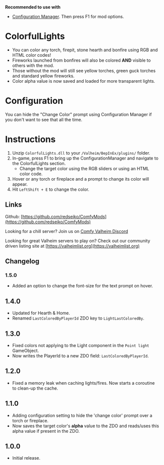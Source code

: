 **Recommended to use with**
- [Configuration Manager](https://www.nexusmods.com/valheim/mods/740)﻿. Then press F1 for mod options.

# ColorfulLights

  * You can color any torch, firepit, stone hearth and bonfire using RGB and HTML color codes!
  * Fireworks launched from bonfires will also be colored **AND** visible to others with the mod.
  * Those without the mod will still see yellow torches, green guck torches and standard yellow fireworks.
  * Color alpha value is now saved and loaded for more transparent lights.

# Configuration
You can hide the "Change Color" prompt using Configuration Manager if you don't want to see that all the time.

# Instructions

  1. Unzip `ColorfulLights.dll` to your `/Valheim/BepInEx/plugins/` folder.
  2. In-game, press F1 to bring up the ConfigurationManager and navigate to the ColorfulLights section.
     * Change the target color using the RGB sliders or using an HTML color code.
  3. Hover or any torch or fireplace and a prompt to change its color will appear.
  4. Hit `LeftShift + E` to change the color.

## Links

Github: [https://github.com/redseiko/ComfyMods](https://github.com/redseiko/ComfyMods)

Looking for a chill server? Join us on [Comfy Valheim Discord](https://discord.gg/ameHJz5PFk)

Looking for great Valheim servers to play on? Check out our community driven listing site at [https://valheimlist.org](https://valheimlist.org)


## Changelog

### 1.5.0

  * Added an option to change the font-size for the text prompt on hover.

## 1.4.0

  * Updated for Hearth & Home.
  * Renamed `LastColoredByPlayerId` ZDO key to `LightLastColoredBy`.

## 1.3.0

  * Fixed colors not applying to the Light component in the `Point light` GameObject.
  * Now writes the PlayerId to a new ZDO field: `LastColoredByPlayerId`.

## 1.2.0

  * Fixed a memory leak when caching lights/fires. Now starts a coroutine to clean-up the cache.

## 1.1.0

  * Adding configuration setting to hide the 'change color' prompt over a torch or fireplace.
  * Now saves the target color's **alpha** value to the ZDO and reads/uses this alpha value if present in the ZDO.

## 1.0.0

  * Initial release.